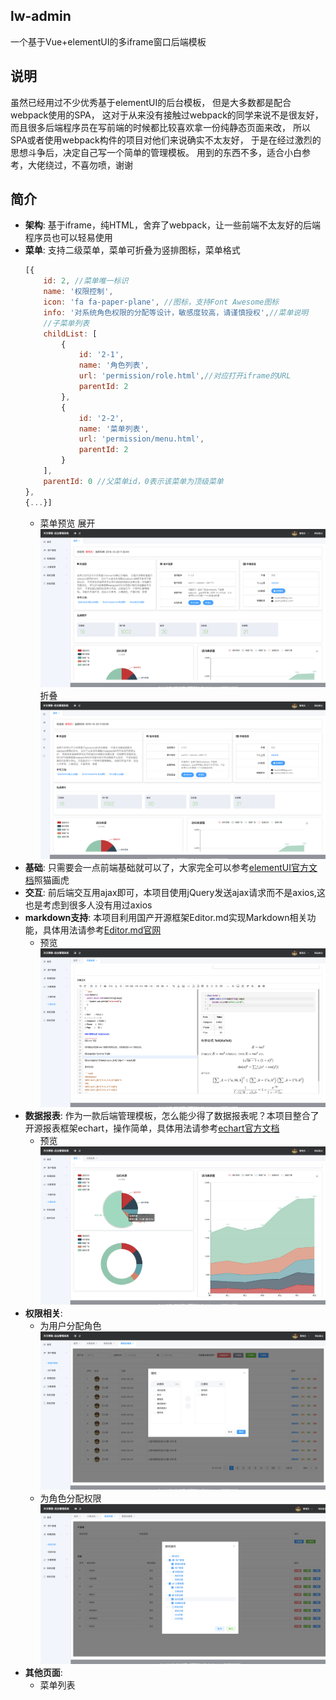 ## lw-admin
一个基于Vue+elementUI的多iframe窗口后端模板

## 说明
虽然已经用过不少优秀基于elementUI的后台模板， 但是大多数都是配合webpack使用的SPA， 这对于从来没有接触过webpack的同学来说不是很友好， 而且很多后端程序员在写前端的时候都比较喜欢拿一份纯静态页面来改， 所以SPA或者使用webpack构件的项目对他们来说确实不太友好， 于是在经过激烈的思想斗争后，决定自己写一个简单的管理模板。 用到的东西不多，适合小白参考，大佬绕过，不喜勿喷，谢谢

## 简介
- **架构**: 基于iframe，纯HTML，舍弃了webpack，让一些前端不太友好的后端程序员也可以轻易使用
- **菜单**: 支持二级菜单，菜单可折叠为竖排图标，菜单格式
    ```javascript
    [{
        id: 2, //菜单唯一标识
        name: '权限控制',
        icon: 'fa fa-paper-plane', //图标，支持Font Awesome图标
        info: '对系统角色权限的分配等设计，敏感度较高，请谨慎授权',//菜单说明
        //子菜单列表
        childList: [
            {
                id: '2-1',
                name: '角色列表',
                url: 'permission/role.html',//对应打开iframe的URL
                parentId: 2
            },
            {
                id: '2-2',
                name: '菜单列表',
                url: 'permission/menu.html',
                parentId: 2
            }
        ],
        parentId: 0 //父菜单id，0表示该菜单为顶级菜单
    },
    {...}]
    ```
    - 菜单预览
    展开
    ![](./images/111.png)
    折叠
    ![](./images/222.png)
- **基础**: 只需要会一点前端基础就可以了，大家完全可以参考[elementUI官方文档](https://element.eleme.cn/2.0/#/zh-CN/component/installation)照猫画虎
- **交互**: 前后端交互用ajax即可，本项目使用jQuery发送ajax请求而不是axios,这也是考虑到很多人没有用过axios
- **markdown支持**: 本项目利用国产开源框架Editor.md实现Markdown相关功能，具体用法请参考[Editor.md官网](http://editor.md.ipandao.com/)
    - 预览
    ![](./images/333.png)
- **数据报表**: 作为一款后端管理模板，怎么能少得了数据报表呢？本项目整合了开源报表框架echart，操作简单，具体用法请参考[echart官方文档](https://www.echartsjs.com/zh/tutorial.html#5%20%E5%88%86%E9%92%9F%E4%B8%8A%E6%89%8B%20ECharts)
    - 预览
    ![](./images/444.png)
- **权限相关**: 
    - 为用户分配角色
    ![](./images/555.png)
    - 为角色分配权限
    ![](./images/666.png)
- **其他页面**:
    - 菜单列表